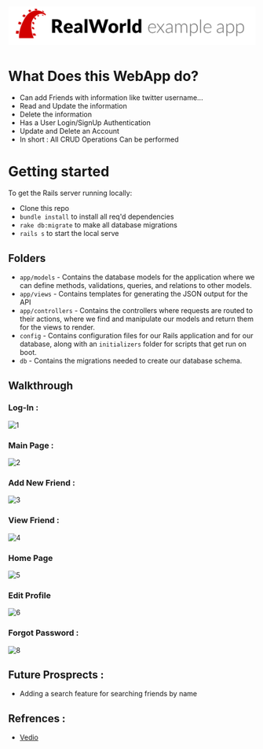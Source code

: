 

# ![Rails Example App](Resources/logo.png)


# What Does this WebApp do?

* Can add Friends with information like twitter username...
* Read and Update the information
* Delete the information 
* Has a User Login/SignUp Authentication 
* Update and Delete an Account 
* In short : All CRUD Operations Can be performed 

# Getting started

To get the Rails server running locally:

- Clone this repo
- `bundle install` to install all req'd dependencies
- `rake db:migrate` to make all database migrations
- `rails s` to start the local serve



## Folders

- `app/models` - Contains the database models for the application where we can define methods, validations, queries, and relations to other models.
- `app/views` - Contains templates for generating the JSON output for the API
- `app/controllers` - Contains the controllers where requests are routed to their actions, where we find and manipulate our models and return them for the views to render.
- `config` - Contains configuration files for our Rails application and for our database, along with an `initializers` folder for scripts that get run on boot.
- `db` - Contains the migrations needed to create our database schema.


## Walkthrough 


### Log-In : 

![1](https://user-images.githubusercontent.com/65017645/116651670-51ac3080-a9a1-11eb-91ef-36b14770229b.png)


### Main Page :

![2](https://user-images.githubusercontent.com/65017645/116651696-5f61b600-a9a1-11eb-806f-827fcb78f698.png)


### Add New Friend : 

![3](https://user-images.githubusercontent.com/65017645/116651795-9637cc00-a9a1-11eb-827a-923a8b84e86e.png)

### View Friend : 

![4](https://user-images.githubusercontent.com/65017645/116651851-b8314e80-a9a1-11eb-8812-625afb3f9fa1.png)



### Home Page

![5](https://user-images.githubusercontent.com/65017645/116651890-cc754b80-a9a1-11eb-8455-9e10bc7d1215.png)



### Edit Profile

![6](https://user-images.githubusercontent.com/65017645/116651990-eb73dd80-a9a1-11eb-969d-acbef4e99e1f.png)




### Forgot Password : 

![8](https://user-images.githubusercontent.com/65017645/116652159-486f9380-a9a2-11eb-918f-16f0308f1eb5.png)





## Future Prosprects :

* Adding a search feature for searching friends by name



## Refrences : 
* [Vedio](https://youtu.be/fmyvWz5TUWg)
